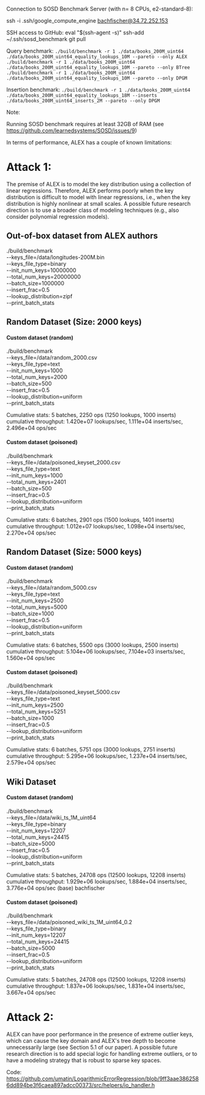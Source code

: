 Connection to SOSD Benchmark Server (with n= 8 CPUs, e2-standard-8):

ssh -i .ssh/google_compute_engine bachfischer@34.72.252.153

SSH access to GitHub:
eval "$(ssh-agent -s)"
ssh-add ~/.ssh/sosd_benchmark
git pull

Query benchmark:
`./build/benchmark -r 1 ./data/books_200M_uint64 ./data/books_200M_uint64_equality_lookups_10M --pareto --only ALEX`
`./build/benchmark -r 1 ./data/books_200M_uint64 ./data/books_200M_uint64_equality_lookups_10M --pareto --only BTree`
`./build/benchmark -r 1 ./data/books_200M_uint64 ./data/books_200M_uint64_equality_lookups_10M --pareto --only DPGM`


Insertion benchmark:
`./build/benchmark -r 1 ./data/books_200M_uint64 ./data/books_200M_uint64_equality_lookups_18M --inserts ./data/books_200M_uint64_inserts_2M --pareto --only DPGM`

Note:

Running SOSD benchmark requires at least 32GB of RAM (see https://github.com/learnedsystems/SOSD/issues/9)


In terms of performance, ALEX has a couple of known limitations:

# Attack 1:

The premise of ALEX is to model the key distribution using a collection of linear regressions. Therefore, ALEX performs poorly when the key distribution is difficult to model with linear regressions, i.e., when the key distribution is highly nonlinear at small scales. A possible future research direction is to use a broader class of modeling techniques (e.g., also consider polynomial regression models).

## Out-of-box dataset from ALEX authors
./build/benchmark \
--keys_file=/data/longitudes-200M.bin \
--keys_file_type=binary \
--init_num_keys=10000000 \
--total_num_keys=20000000 \
--batch_size=1000000 \
--insert_frac=0.5 \
--lookup_distribution=zipf \
--print_batch_stats

## Random Dataset (Size: 2000 keys)

#### Custom dataset (random)
./build/benchmark \
--keys_file=/data/random_2000.csv \
--keys_file_type=text \
--init_num_keys=1000 \
--total_num_keys=2000 \
--batch_size=500 \
--insert_frac=0.5 \
--lookup_distribution=uniform \
--print_batch_stats

Cumulative stats: 5 batches, 2250 ops (1250 lookups, 1000 inserts)
cumulative throughput:	1.420e+07 lookups/sec,	1.111e+04 inserts/sec,	2.496e+04 ops/sec

#### Custom dataset (poisoned)

./build/benchmark \
--keys_file=/data/poisoned_keyset_2000.csv \
--keys_file_type=text \
--init_num_keys=1000 \
--total_num_keys=2401 \
--batch_size=500 \
--insert_frac=0.5 \
--lookup_distribution=uniform \
--print_batch_stats

Cumulative stats: 6 batches, 2901 ops (1500 lookups, 1401 inserts)
cumulative throughput:	1.012e+07 lookups/sec,	1.098e+04 inserts/sec,	2.270e+04 ops/sec

## Random Dataset (Size: 5000 keys)

#### Custom dataset (random)
./build/benchmark \
--keys_file=/data/random_5000.csv \
--keys_file_type=text \
--init_num_keys=2500 \
--total_num_keys=5000 \
--batch_size=1000 \
--insert_frac=0.5 \
--lookup_distribution=uniform \
--print_batch_stats

Cumulative stats: 6 batches, 5500 ops (3000 lookups, 2500 inserts)
cumulative throughput:	5.104e+06 lookups/sec,	7.104e+03 inserts/sec,	1.560e+04 ops/sec

#### Custom dataset (poisoned)

./build/benchmark \
--keys_file=/data/poisoned_keyset_5000.csv \
--keys_file_type=text \
--init_num_keys=2500 \
--total_num_keys=5251 \
--batch_size=1000 \
--insert_frac=0.5 \
--lookup_distribution=uniform \
--print_batch_stats

Cumulative stats: 6 batches, 5751 ops (3000 lookups, 2751 inserts)
cumulative throughput:	5.295e+06 lookups/sec,	1.237e+04 inserts/sec,	2.579e+04 ops/sec

## Wiki Dataset

#### Custom dataset (random)
./build/benchmark \
--keys_file=/data/wiki_ts_1M_uint64 \
--keys_file_type=binary \
--init_num_keys=12207 \
--total_num_keys=24415 \
--batch_size=5000 \
--insert_frac=0.5 \
--lookup_distribution=uniform \
--print_batch_stats

Cumulative stats: 5 batches, 24708 ops (12500 lookups, 12208 inserts)
cumulative throughput:	1.929e+06 lookups/sec,	1.884e+04 inserts/sec,	3.776e+04 ops/sec
(base) bachfischer

#### Custom dataset (poisoned)

./build/benchmark \
--keys_file=/data/poisoned_wiki_ts_1M_uint64_0.2 \
--keys_file_type=binary \
--init_num_keys=12207 \
--total_num_keys=24415 \
--batch_size=5000 \
--insert_frac=0.5 \
--lookup_distribution=uniform \
--print_batch_stats

Cumulative stats: 5 batches, 24708 ops (12500 lookups, 12208 inserts)
cumulative throughput:	1.837e+06 lookups/sec,	1.831e+04 inserts/sec,	3.667e+04 ops/sec

# Attack 2:

ALEX can have poor performance in the presence of extreme outlier keys, which can cause the key domain and ALEX's tree depth to become unnecessarily large (see Section 5.1 of our paper). A possible future research direction is to add special logic for handling extreme outliers, or to have a modeling strategy that is robust to sparse key spaces.


Code: https://github.com/umatin/LogarithmicErrorRegression/blob/9ff3aae3862586dd894be3f6caea897adcc00373/src/helpers/io_handler.h